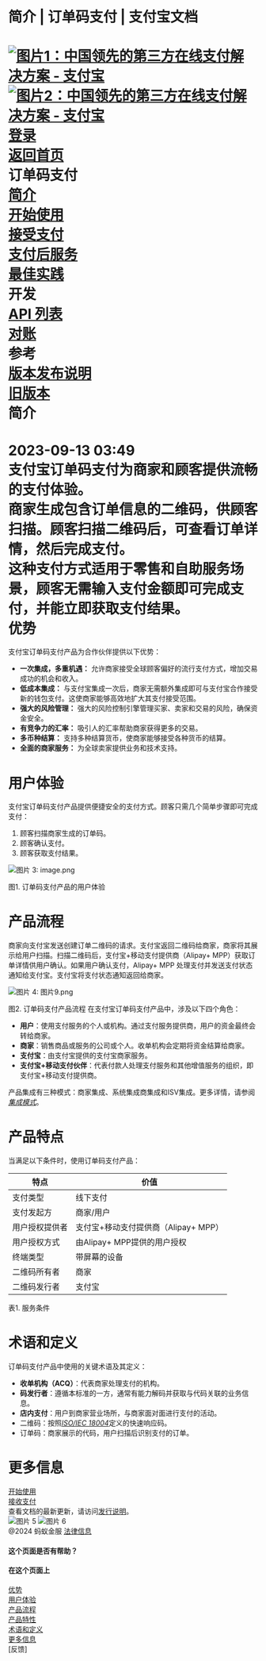 简介 | 订单码支付 | 支付宝文档
===============  
[![图片1：中国领先的第三方在线支付解决方案 - 支付宝](https://ac.alipay.com/storage/2024/3/26/d66c43c0-440d-4c97-9976-f2028a2c8c5e.svg)![图片2：中国领先的第三方在线支付解决方案 - 支付宝](https://ac.alipay.com/storage/2024/3/26/a48bd336-aea0-4f16-bf83-616eacbb4434.svg)](/docs/)  
[登录](https://global.alipay.com/ilogin/account_login.htm?goto=https%3A%2F%2Fglobal.alipay.com%2Fdocs%2Fac%2Fams_oc%2Fintroduction)  
[返回首页](../../)  
订单码支付  
[简介](/docs/ac/ams_oc/introduction)  
[开始使用](/docs/ac/ams_oc/start)  
[接受支付](/docs/ac/ams_oc/acceptpayment)  
[支付后服务](/docs/ac/ams_oc/postpayment)  
[最佳实践](/docs/ac/ams_oc/bp)  
开发  
[API 列表](/docs/ac/ams_oc/apilist)  
[对账](/docs/ac/ams_oc/reconcile)  
参考  
[版本发布说明](/docs/ac/ams_oc/releasenotes)  
[旧版本](/docs/ac/ams_oc/legacyv)  
简介
============  
2023-09-13 03:49  
支付宝订单码支付为商家和顾客提供流畅的支付体验。  
商家生成包含订单信息的二维码，供顾客扫描。顾客扫描二维码后，可查看订单详情，然后完成支付。  
这种支付方式适用于零售和自助服务场景，顾客无需输入支付金额即可完成支付，并能立即获取支付结果。  
优势
========  
支付宝订单码支付产品为合作伙伴提供以下优势：  
*   **一次集成，多重机遇：** 允许商家接受全球顾客偏好的流行支付方式，增加交易成功的机会和收入。
*   **低成本集成：** 与支付宝集成一次后，商家无需额外集成即可与支付宝合作接受新的钱包支付。这使商家能够高效地扩大其支付接受范围。
*   **强大的风险管理：** 强大的风险控制引擎管理买家、卖家和交易的风险，确保资金安全。
*   **有竞争力的汇率：** 吸引人的汇率帮助商家获得更多的交易。
*   **多币种结算：** 支持多种结算货币，使商家能够接受各种货币的结算。
*   **全面的商家服务：** 为全球卖家提供业务和技术支持。

用户体验
==========

支付宝订单码支付产品提供便捷安全的支付方式。顾客只需几个简单步骤即可完成支付：

1.  顾客扫描商家生成的订单码。
2.  顾客确认支付。
3.  顾客获取支付结果。

![图片 3: image.png](https://idocs-assets.marmot-cloud.com/storage/idocs87c36dc8dac653c1/1592969439794-17ca4d38-c07a-4c62-8060-56a80246826e.png)

图1. 订单码支付产品的用户体验

产品流程
==========

商家向支付宝发送创建订单二维码的请求。支付宝返回二维码给商家，商家将其展示给用户扫描。扫描二维码后，支付宝+移动支付提供商（Alipay+ MPP）获取订单详情供用户确认。如果用户确认支付，Alipay+ MPP 处理支付并发送支付状态通知给支付宝。支付宝将支付状态通知返回给商家。

![图片 4: 图片9.png](https://idocs-assets.marmot-cloud.com/storage/idocs87c36dc8dac653c1/1630565289008-81891ed8-bbc6-4f7c-af42-3d3feb490c68.png)

图2. 订单码支付产品流程
在支付宝订单码支付产品中，涉及以下四个角色：

*   **用户**：使用支付服务的个人或机构。通过支付服务提供商，用户的资金最终会转给商家。
*   **商家**：销售商品或服务的公司或个人。收单机构会定期将资金结算给商家。
*   **支付宝**：由支付宝提供的支付宝商家服务。
*   **支付宝+移动支付伙伴**：代表付款人处理支付服务和其他增值服务的组织，即支付宝+移动支付提供商。

产品集成有三种模式：商家集成、系统集成商集成和ISV集成。更多详情，请参阅[_集成模式_](https://global.alipay.com/doc/ams_oc/intmode)。

产品特点
==========

当满足以下条件时，使用订单码支付产品：

| **特点** | **价值** |
| --- | --- |
| 支付类型 | 线下支付 |
| 支付发起方 | 商家/用户 |
| 用户授权提供者 | 支付宝+移动支付提供商（Alipay+ MPP） |
| 用户授权方式 | 由Alipay+ MPP提供的用户授权 |
| 终端类型 | 带屏幕的设备 |
| 二维码所有者 | 商家 |
| 二维码发行者 | 支付宝 |

表1. 服务条件

术语和定义
==========

订单码支付产品中使用的关键术语及其定义：

*   **收单机构（ACQ）**：代表商家处理支付的机构。
*   **码发行者**：遵循本标准的一方，通常有能力解码并获取与代码关联的业务信息。
*   **店内支付**：用户到商家营业场所，与商家面对面进行支付的活动。
*   二维码：按照[_ISO/IEC 18004_](https://www.iso.org/standard/62021.html)定义的快速响应码。
*   订单码：商家展示的代码，用户扫描后识别支付的订单。

更多信息
==========

[开始使用](https://global.alipay.com/docs/ac/ams_oc/start)  
[接收支付](https://global.alipay.com/docs/ac/ams_oc/acceptpayment)  
查看文档的最新更新，请访问[发行说明](https://global.alipay.com/docs/releasenotes)。  
![图片 5](https://ac.alipay.com/storage/2021/5/20/19b2c126-9442-4f16-8f20-e539b1db482a.png) ![图片 6](https://ac.alipay.com/storage/2021/5/20/e9f3f154-dbf0-455f-89f0-b3d4e0c14481.png)  
@2024 蚂蚁金服 [法律信息](https://global.alipay.com/docs/ac/platform/membership)  

#### 这个页面是否有帮助？
#### 在这个页面上  
[优势](#nLf1i "优势")  
[用户体验](#6nnxD "用户体验")  
[产品流程](#cwR5x "产品流程")  
[产品特性](#MBkiM "产品特性")  
[术语和定义](#GgxiV "术语和定义")  
[更多信息](#JzDEE "更多信息")  
[反馈]